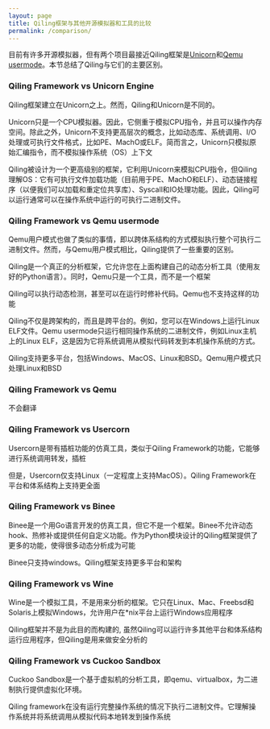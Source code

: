 ```yaml
---
layout: page
title: Qiling框架与其他开源模拟器和工具的比较
permalink: /comparison/
---
```


目前有许多开源模拟器，但有两个项目最接近Qiling框架是[Unicorn](http://www.unicorn-engine.org)和[Qemu usermode](https://qemu.org)。本节总结了Qiling与它们的主要区别。

### Qiling Framework vs Unicorn Engine
Qiling框架建立在Unicorn之上。然而，Qiling和Unicorn是不同的。

Unicorn只是一个CPU模拟器。因此，它侧重于模拟CPU指令，并且可以操作内存空间。除此之外，Unicorn不支持更高层次的概念，比如动态库、系统调用、I/O处理或可执行文件格式，比如PE、MachO或ELF。简而言之，Unicorn只模拟原始汇编指令，而不模拟操作系统（OS）上下文

Qiling被设计为一个更高级别的框架，它利用Unicorn来模拟CPU指令，但Qiling理解OS：它有可执行文件加载功能（目前用于PE、MachO和ELF）、动态链接程序（以便我们可以加载和重定位共享库）、Syscall和IO处理功能。因此，Qiling可以运行通常可以在操作系统中运行的可执行二进制文件。

### Qiling Framework vs Qemu usermode
Qemu用户模式也做了类似的事情，即以跨体系结构的方式模拟执行整个可执行二进制文件。然而，与Qemu用户模式相比，Qiling提供了一些重要的区别。

Qiling是一个真正的分析框架，它允许您在上面构建自己的动态分析工具（使用友好的Python语言）。同时，Qemu只是一个工具，而不是一个框架

Qiling可以执行动态检测，甚至可以在运行时修补代码。Qemu也不支持这样的功能

Qiling不仅是跨架构的，而且是跨平台的。例如，您可以在Windows上运行Linux ELF文件。Qemu usermode只运行相同操作系统的二进制文件，例如Linux主机上的Linux ELF，这是因为它将系统调用从模拟代码转发到本机操作系统的方式。

Qiling支持更多平台，包括Windows、MacOS、Linux和BSD。Qemu用户模式只处理Linux和BSD

### Qiling Framework vs Qemu
不会翻译

### Qiling Framework vs Usercorn
Usercorn是带有插桩功能的仿真工具，类似于Qiling Framework的功能，它能够进行系统调用转发，插桩

但是，Usercorn仅支持Linux（一定程度上支持MacOS）。Qiling Framework在平台和体系结构上支持更全面

### Qiling Framework vs Binee
Binee是一个用Go语言开发的仿真工具，但它不是一个框架。Binee不允许动态hook、热修补或提供任何自定义功能。作为Python模块设计的Qiling框架提供了更多的功能，使得很多动态分析成为可能

Binee只支持windows。Qiling框架支持更多平台和架构

### Qiling Framework vs Wine
Wine是一个模拟工具，不是用来分析的框架。它只在Linux、Mac、Freebsd和Solaris上模拟Windows，允许用户在*nix平台上运行Windows应用程序

Qiling框架并不是为此目的而构建的, 虽然Qiling可以运行许多其他平台和体系结构运行应用程序，但Qiling是用来做安全分析的

### Qiling Framework vs Cuckoo Sandbox
Cuckoo Sandbox是一个基于虚拟机的分析工具，即qemu、virtualbox，为二进制执行提供虚拟化环境。

Qiling framework在没有运行完整操作系统的情况下执行二进制文件。它理解操作系统并将系统调用从模拟代码本地转发到操作系统
